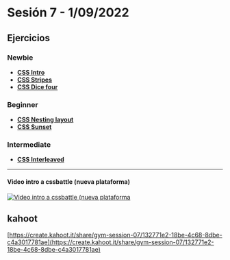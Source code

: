 # Sesión 7 - 1/09/2022

## Ejercicios

### Newbie

- [**CSS Intro**](./exercises/css-intro/README.md)
- [**CSS Stripes**](./exercises/css-stripes/README.md)
- [**CSS Dice four**](./exercises/css-dice-four/README.md)

### Beginner

- [**CSS Nesting layout**](./exercises/css-nesting-layout/README.md)
- [**CSS Sunset**](./exercises/css-sunset/README.md)

### Intermediate

- [**CSS Interleaved**](./exercises/css-interleaved/README.md)

<hr>

#### Video intro a cssbattle (nueva plataforma)

[![Video intro a cssbattle (nueva plataforma](https://i3.ytimg.com/vi/47DC5xVewnA/hqdefault.jpg)](https://youtu.be/47DC5xVewnA)

## kahoot

[https://create.kahoot.it/share/gym-session-07/132771e2-18be-4c68-8dbe-c4a3017781ae](https://create.kahoot.it/share/gym-session-07/132771e2-18be-4c68-8dbe-c4a3017781ae)
